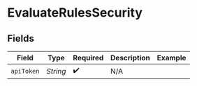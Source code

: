 # EvaluateRulesSecurity


## Fields

| Field              | Type               | Required           | Description        | Example            |
| ------------------ | ------------------ | ------------------ | ------------------ | ------------------ |
| `apiToken`         | *String*           | :heavy_check_mark: | N/A                |                    |